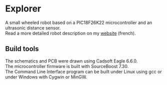 # Explorer
A small wheeled robot based on a PIC18F26K22 microcontroller and an ultrasonic distance sensor.  
Read a more detailed robot description on my [website](http://adrien-ricciardi.pagesperso-orange.fr/Projects/Explorer/Explorer.html) (french).

## Build tools
The schematics and PCB were drawn using Cadsoft Eagle 6.6.0.  
The microcontroller firmware is built with SourceBoost 7.30.  
The Command Line Interface program can be built under Linux using gcc or under Windows with Cygwin or MinGW.